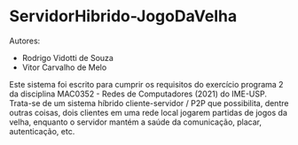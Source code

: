 # ServidorHibrido-JogoDaVelha

Autores:
  - Rodrigo Vidotti de Souza
  - Vitor Carvalho de Melo

Este sistema foi escrito para cumprir os requisitos do exercício programa 2 da disciplina MAC0352 - Redes de Computadores (2021) do IME-USP.
Trata-se de um sistema híbrido cliente-servidor / P2P que possibilita, dentre outras coisas, dois clientes em uma rede local jogarem partidas de jogos da velha, enquanto o servidor mantém a saúde da comunicação, placar, autenticação, etc.
